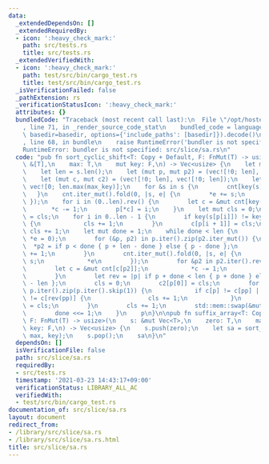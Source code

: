 ```yaml
---
data:
  _extendedDependsOn: []
  _extendedRequiredBy:
  - icon: ':heavy_check_mark:'
    path: src/tests.rs
    title: src/tests.rs
  _extendedVerifiedWith:
  - icon: ':heavy_check_mark:'
    path: test/src/bin/cargo_test.rs
    title: test/src/bin/cargo_test.rs
  _isVerificationFailed: false
  _pathExtension: rs
  _verificationStatusIcon: ':heavy_check_mark:'
  attributes: {}
  bundledCode: "Traceback (most recent call last):\n  File \"/opt/hostedtoolcache/Python/3.9.2/x64/lib/python3.9/site-packages/onlinejudge_verify/documentation/build.py\"\
    , line 71, in _render_source_code_stat\n    bundled_code = language.bundle(stat.path,\
    \ basedir=basedir, options={'include_paths': [basedir]}).decode()\n  File \"/opt/hostedtoolcache/Python/3.9.2/x64/lib/python3.9/site-packages/onlinejudge_verify/languages/user_defined.py\"\
    , line 68, in bundle\n    raise RuntimeError('bundler is not specified: {}'.format(path.as_posix()))\n\
    RuntimeError: bundler is not specified: src/slice/sa.rs\n"
  code: "pub fn sort_cyclic_shift<T: Copy + Default, F: FnMut(T) -> usize>(\n    s:\
    \ &[T],\n    max: T,\n    mut key: F,\n) -> Vec<usize> {\n    let max_key = key(max);\n\
    \    let len = s.len();\n    let (mut p, mut p2) = (vec![!0; len], vec![!0; len]);\n\
    \    let (mut c, mut c2) = (vec![!0; len], vec![!0; len]);\n    let mut cnt =\
    \ vec![0; len.max(max_key)];\n    for &s in s {\n        cnt[key(s)] += 1;\n \
    \   }\n    cnt.iter_mut().fold(0, |s, e| {\n        *e += s;\n        *e\n   \
    \ });\n    for i in (0..len).rev() {\n        let c = &mut cnt[key(s[i])];\n \
    \       *c -= 1;\n        p[*c] = i;\n    }\n    let mut cls = 0;\n    c[p[0]]\
    \ = cls;\n    for i in 0..len - 1 {\n        if key(s[p[i]]) != key(s[p[i + 1]])\
    \ {\n            cls += 1;\n        }\n        c[p[i + 1]] = cls;\n    }\n   \
    \ cls += 1;\n    let mut done = 1;\n    while done < len {\n        cnt[..cls].iter_mut().for_each(|e|\
    \ *e = 0);\n        for (&p, p2) in p.iter().zip(p2.iter_mut()) {\n          \
    \  *p2 = if p < done { p + len - done } else { p - done };\n            cnt[c[*p2]]\
    \ += 1;\n        }\n        cnt.iter_mut().fold(0, |s, e| {\n            *e +=\
    \ s;\n            *e\n        });\n        for &p2 in p2.iter().rev() {\n    \
    \        let c = &mut cnt[c[p2]];\n            *c -= 1;\n            p[*c] = p2;\n\
    \        }\n        let rev = |p| if p + done < len { p + done } else { p + done\
    \ - len };\n        cls = 0;\n        c2[p[0]] = cls;\n        for (&p, &pp) in\
    \ p.iter().zip(p.iter().skip(1)) {\n            if c[p] != c[pp] || c[rev(p)]\
    \ != c[rev(pp)] {\n                cls += 1;\n            }\n            c2[pp]\
    \ = cls;\n        }\n        cls += 1;\n        std::mem::swap(&mut c, &mut c2);\n\
    \        done <<= 1;\n    }\n    p\n}\n\npub fn suffix_array<T: Copy + Default,\
    \ F: FnMut(T) -> usize>(\n    s: &mut Vec<T>,\n    zero: T,\n    max: T,\n   \
    \ key: F,\n) -> Vec<usize> {\n    s.push(zero);\n    let sa = sort_cyclic_shift(&s,\
    \ max, key);\n    s.pop();\n    sa\n}\n"
  dependsOn: []
  isVerificationFile: false
  path: src/slice/sa.rs
  requiredBy:
  - src/tests.rs
  timestamp: '2021-03-23 14:43:17+09:00'
  verificationStatus: LIBRARY_ALL_AC
  verifiedWith:
  - test/src/bin/cargo_test.rs
documentation_of: src/slice/sa.rs
layout: document
redirect_from:
- /library/src/slice/sa.rs
- /library/src/slice/sa.rs.html
title: src/slice/sa.rs
---
```

